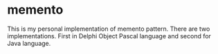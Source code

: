 memento
=======

This is my personal implementation of memento pattern.
There are two implementations. First in Delphi Object Pascal language and
second for Java language.
